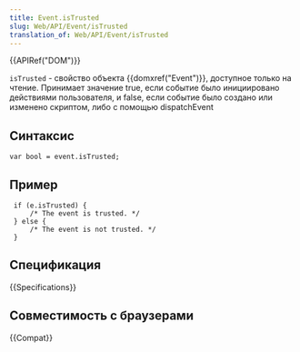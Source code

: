 ```yaml
---
title: Event.isTrusted
slug: Web/API/Event/isTrusted
translation_of: Web/API/Event/isTrusted
---
```


{{APIRef("DOM")}}

`isTrusted` - свойство объекта {{domxref("Event")}}, доступное только на чтение. Принимает значение true, если событие было инициировано действиями пользователя, и false, если событие было создано или изменено скриптом, либо с помощью dispatchEvent

## Синтаксис

```
var bool = event.isTrusted;
```

## Пример

```
 if (e.isTrusted) {
     /* The event is trusted. */
 } else {
     /* The event is not trusted. */
 }
```

## Спецификация

{{Specifications}}

## Совместимость с браузерами

{{Compat}}
